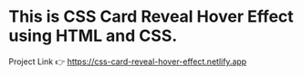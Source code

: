 # This is CSS Card Reveal Hover Effect using HTML and CSS.

Project Link 👉 https://css-card-reveal-hover-effect.netlify.app